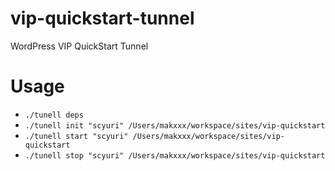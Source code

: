 # vip-quickstart-tunnel
WordPress VIP QuickStart Tunnel

# Usage

- ```./tunell deps```
- ```./tunell init "scyuri" /Users/makxxx/workspace/sites/vip-quickstart```
- ```./tunell start "scyuri" /Users/makxxx/workspace/sites/vip-quickstart```
- ```./tunell stop "scyuri" /Users/makxxx/workspace/sites/vip-quickstart```
